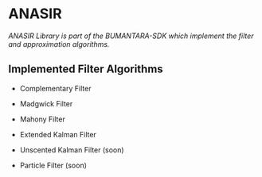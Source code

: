 # ANASIR

*ANASIR Library is part of the BUMANTARA-SDK which implement the filter and approximation algorithms.*

## Implemented Filter Algorithms

- Complementary Filter
* Madgwick Filter
+ Mahony Filter
- Extended Kalman Filter
* Unscented Kalman Filter (soon)
+ Particle Filter (soon)



